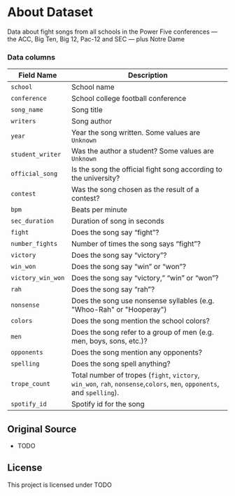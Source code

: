 # About Dataset

Data about fight songs from all schools in the Power Five conferences — the ACC, Big Ten, Big 12, Pac-12 and SEC — plus Notre Dame

### Data columns

| Field Name        | Description                                                                                                             |
| ----------------- | ----------------------------------------------------------------------------------------------------------------------- |
| `school`          | School name                                                                                                             |
| `conference`      | School college football conference                                                                                      |
| `song_name`       | Song title                                                                                                              |
| `writers`         | Song author                                                                                                             |
| `year`            | Year the song written. Some values are `Unknown`                                                                        |
| `student_writer`  | Was the author a student? Some values are `Unknown`                                                                     |
| `official_song`   | Is the song the official fight song according to the university?                                                        |
| `contest`         | Was the song chosen as the result of a contest?                                                                         |
| `bpm`             | Beats per minute                                                                                                        |
| `sec_duration`    | Duration of song in seconds                                                                                             |
| `fight`           | Does the song say “fight”?                                                                                              |
| `number_fights`   | Number of times the song says “fight”?                                                                                  |
| `victory`         | Does the song say “victory”?                                                                                            |
| `win_won`         | Does the song say “win” or “won”?                                                                                       |
| `victory_win_won` | Does the song say “victory,” “win” or “won”?                                                                            |
| `rah`             | Does the song say “rah”?                                                                                                |
| `nonsense`        | Does the song use nonsense syllables (e.g. "Whoo-Rah" or "Hooperay")                                                    |
| `colors`          | Does the song mention the school colors?                                                                                |
| `men`             | Does the song refer to a group of men (e.g. men, boys, sons, etc.)?                                                     |
| `opponents`       | Does the song mention any opponents?                                                                                    |
| `spelling`        | Does the song spell anything?                                                                                           |
| `trope_count`     | Total number of tropes (`fight`, `victory`, `win_won`, `rah`, `nonsense`,`colors`, `men`, `opponents`, and `spelling`). |
| `spotify_id`      | Spotify id for the song                                                                                                 |

## Original Source

- TODO

## License

This project is licensed under TODO
